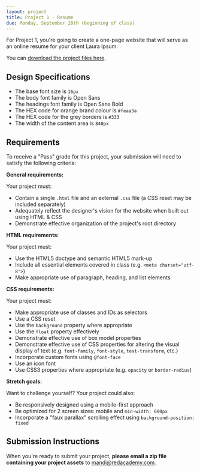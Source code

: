 ```yaml
---
layout: project
title: Project 1 - Resume
due: Monday, September 28th (beginning of class)
---
```


For Project 1, you're going to create a one-page website that will serve as an online resume for your client Laura Ipsum.

You can [download the project files here](/public/files/projects/project-01.zip).

## Design Specifications

- The base font size is `16px`
- The body font family is Open Sans
- The headings font family is Open Sans Bold
- The HEX code for orange brand colour is `#feaa3a`
- The HEX code for the grey borders is `#333`
- The width of the content area is `840px`

## Requirements

To receive a "Pass" grade for this project, your submission will need to satisfy the following criteria:

**General requirements:**

Your project must:

- Contain a single `.html` file and an external `.css` file (a CSS reset may be included separately)
- Adequately reflect the designer's vision for the website when built out using HTML & CSS
- Demonstrate effective organization of the project's root directory

**HTML requirements:**

Your project must:

- Use the HTML5 doctype and semantic HTML5 mark-up
- Include all essential elements covered in class (e.g. `<meta charset="utf-8">`)
- Make appropriate use of paragraph, heading, and list elements

**CSS requirements:**

Your project must:

- Make appropriate use of classes and IDs as selectors
- Use a CSS reset
- Use the `background` property where appropriate
- Use the `float` property effectively
- Demonstrate effective use of box model properties
- Demonstrate effective use of CSS properties for altering the visual display of text (e.g. `font-family`, `font-style`, `text-transform`, etc.)
- Incorporate custom fonts using `@font-face`
- Use an icon font
- Use CSS3 properties where appropriate (e.g. `opacity` or `border-radius`)

**Stretch goals:**

Want to challenge yourself? Your project could also:

- Be responsively designed using a mobile-first approach
- Be optimized for 2 screen sizes: mobile and `min-width: 600px`
- Incorporate a "faux parallax" scrolling effect using `background-position: fixed`

## Submission Instructions

When you're ready to submit your project, **please email a zip file containing your project assets** to [mandi@redacademy.com](mailto:mandi@redacademy.com).
